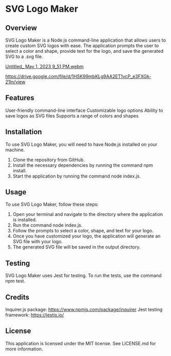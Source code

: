 # SVG Logo Maker

## Overview
SVG Logo Maker is a Node.js command-line application that allows users to create custom SVG logos with ease. The application prompts the user to select a color and shape, provide text for the logo, and save the generated SVG to a .svg file.

[Untitled_ May 1, 2023 9_51 PM.webm](https://user-images.githubusercontent.com/116777951/235563303-986b5534-8db0-457e-85b5-74b72adf4a91.webm)

https://drive.google.com/file/d/1HSK99mbKLg9AA2ET1vcP_e3FXGk-21In/view

## Features
User-friendly command-line interface
Customizable logo options
Ability to save logos as SVG files
Supports a range of colors and shapes

## Installation
To use SVG Logo Maker, you will need to have Node.js installed on your machine.

1. Clone the repository from GitHub.
2. Install the necessary dependencies by running the command npm install.
3. Start the application by running the command node index.js.

## Usage
To use SVG Logo Maker, follow these steps:

1. Open your terminal and navigate to the directory where the application is installed.
2. Run the command node index.js.
3. Follow the prompts to select a color, shape, and text for your logo.
4. Once you have customized your logo, the application will generate an SVG file with your logo.
5. The generated SVG file will be saved in the output directory.

## Testing
SVG Logo Maker uses Jest for testing. To run the tests, use the command npm test.

## Credits
Inquirer.js package: https://www.npmjs.com/package/inquirer
Jest testing framework: https://jestjs.io/

## License
This application is licensed under the MIT license. See LICENSE.md for more information.
